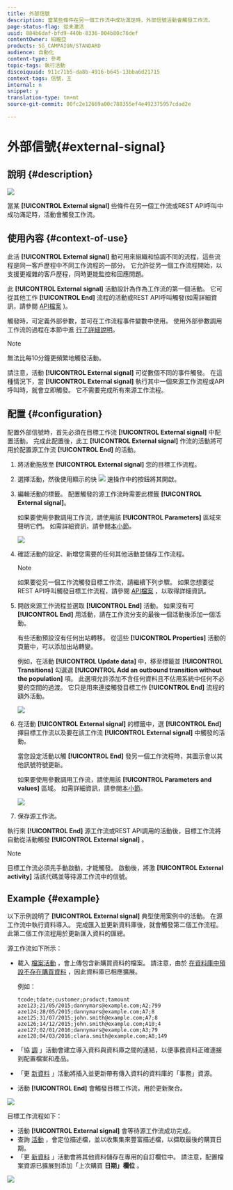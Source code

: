 ```yaml
---
title: 外部信號
description: 當某些條件在另一個工作流中成功滿足時，外部信號活動會觸發工作流。
page-status-flag: 從未激活
uuid: 884b6daf-bfd9-440b-8336-004b80c76def
contentOwner: 紹維亞
products: SG_CAMPAIGN/STANDARD
audience: 自動化
content-type: 參考
topic-tags: 執行活動
discoiquuid: 911c71b5-da8b-4916-b645-13bba6d21715
context-tags: 信號，主
internal: n
snippet: y
translation-type: tm+mt
source-git-commit: 00fc2e12669a00c788355ef4e492375957cdad2e

---
```



# 外部信號{#external-signal}

## 說明 {#description}

![](assets/signal.png)

當某 **[!UICONTROL External signal]** 些條件在另一個工作流或REST API呼叫中成功滿足時，活動會觸發工作流。

## 使用內容 {#context-of-use}

此活 **[!UICONTROL External signal]** 動可用來組織和協調不同的流程，這些流程是同一客戶歷程中不同工作流程的一部分。 它允許從另一個工作流程開始，以支援更複雜的客戶歷程，同時更能監控和回應問題。

此 **[!UICONTROL External signal]** 活動設計為作為工作流的第一個活動。 它可從其他工作 **[!UICONTROL End]** 流程的活動或REST API呼叫觸發(如需詳細資訊，請參閱 [API檔案](https://final-docs.campaign.adobe.com/doc/standard/en/api/ACS_API.html#triggering-a-signal-activity) )。

觸發時，可定義外部參數，並可在工作流程事件變數中使用。 使用外部參數調用工作流的過程在本節中進 [行了詳細說明](../../automating/using/calling-a-workflow-with-external-parameters.md)。

>[!NOTE]
>
>無法比每10分鐘更頻繁地觸發活動。

請注意，活動 **[!UICONTROL External signal]** 可從數個不同的事件觸發。 在這種情況下，當 **[!UICONTROL External signal]** 執行其中一個來源工作流程或API呼叫時，就會立即觸發。 它不需要完成所有來源工作流程。

## 配置 {#configuration}

配置外部信號時，首先必須在目標工作流 **[!UICONTROL External signal]** 中配置活動。 完成此配置後，此工 **[!UICONTROL External signal]** 作流的活動將可用於配置源工作流 **[!UICONTROL End]** 的活動。

1. 將活動拖放至 **[!UICONTROL External signal]** 您的目標工作流程。
1. 選擇活動，然後使用顯示的快 ![](assets/edit_darkgrey-24px.png) 速操作中的按鈕將其開啟。
1. 編輯活動的標籤。 配置觸發的源工作流時需要此標籤 **[!UICONTROL External signal]**。

   如果要使用參數調用工作流，請使用該 **[!UICONTROL Parameters]** 區域來聲明它們。 如需詳細資訊，請參閱[本小節](../../automating/using/calling-a-workflow-with-external-parameters.md#declaring-the-parameters-in-the-external-signal-activity)。

   ![](assets/external_signal_configuration.png)

1. 確認活動的設定、新增您需要的任何其他活動並儲存工作流程。

   >[!NOTE]
   >
   >如果要從另一個工作流觸發目標工作流，請繼續下列步驟。 如果您想要從REST API呼叫觸發目標工作流程，請參閱 [API檔案](https://final-docs.campaign.adobe.com/doc/standard/en/api/ACS_API.html#triggering-a-signal-activity) ，以取得詳細資訊。

1. 開啟來源工作流程並選取 **[!UICONTROL End]** 活動。 如果沒有可 **[!UICONTROL End]** 用活動，請在工作流分支的最後一個活動後添加一個活動。

   有些活動預設沒有任何出站轉移。 從這些 **[!UICONTROL Properties]** 活動的頁籤中，可以添加出站轉變。

   例如，在活動 **[!UICONTROL Update data]** 中，移至標籤並 **[!UICONTROL Transitions]** 勾選選 **[!UICONTROL Add an outbound transition without the population]** 項。 此選項允許添加不含任何資料且不佔用系統中任何不必要的空間的過渡。 它只是用來連接觸發目標工作 **[!UICONTROL End]** 流程的額外活動。

   ![](assets/external_signal_empty_transition.png)

1. 在活動 **[!UICONTROL External signal]** 的標籤中，選 **[!UICONTROL End]** 擇目標工作流以及要在該工作流 **[!UICONTROL External signal]** 中觸發的活動。

   當您設定活動以觸 **[!UICONTROL End]** 發另一個工作流程時，其圖示會以其他訊號符號更新。

   如果要使用參數調用工作流，請使用該 **[!UICONTROL Parameters and values]** 區域。 如需詳細資訊，請參閱[本小節](../../automating/using/calling-a-workflow-with-external-parameters.md#defining-the-parameters-when-calling-the-workflow)。

   ![](assets/external_signal_end.png)

1. 保存源工作流。

執行來 **[!UICONTROL End]** 源工作流或REST API調用的活動後，目標工作流將自動從活動觸發 **[!UICONTROL External signal]** 。

>[!NOTE]
>
>目標工作流必須先手動啟動，才能觸發。 啟動後，將激 **[!UICONTROL External activity]** 活該代碼並等待源工作流中的信號。

## Example {#example}

以下示例說明了 **[!UICONTROL External signal]** 典型使用案例中的活動。 在源工作流中執行資料導入。 完成匯入並更新資料庫後，就會觸發第二個工作流程。 此第二個工作流程用於更新匯入資料的匯總。

源工作流如下所示：

* 載入 [檔案活動](../../automating/using/load-file.md) ，會上傳包含新購買資料的檔案。 請注意，由於 [在資料庫中預設不存在購買資料](../../developing/using/data-model-concepts.md) ，因此資料庫已相應擴展。

   例如：

   ```
   tcode;tdate;customer;product;tamount
   aze123;21/05/2015;dannymars@example.com;A2;799
   aze124;28/05/2015;dannymars@example.com;A7;8
   aze125;31/07/2015;john.smith@example.com;A7;8
   aze126;14/12/2015;john.smith@example.com;A10;4
   aze127;02/01/2016;dannymars@example.com;A3;79
   aze128;04/03/2016;clara.smith@example.com;A8;149
   ```

* 「協 [調](../../automating/using/reconciliation.md) 」活動會建立導入資料與資料庫之間的連結，以便事務資料正確連接到配置檔案和產品。
* 「更 [新資料](../../automating/using/update-data.md) 」活動將插入並更新帶有傳入資料的資料庫的「事務」資源。
* 活動 **[!UICONTROL End]** 會觸發目標工作流，用於更新聚合。

![](assets/signal_example_source1.png)

目標工作流程如下：

* 活動 **[!UICONTROL External signal]** 會等待源工作流成功完成。
* 查詢 [活動](../../automating/using/query.md#enriching-data) ，會定位描述檔，並以收集集來豐富描述檔，以擷取最後的購買日期。
* 「更 [新資料](../../automating/using/update-data.md) 」活動會將其他資料儲存在專用的自訂欄位中。 請注意，配置檔案資源已擴展到添加「上次購買 **日期」欄位** 。

![](assets/signal_example_source2.png)

